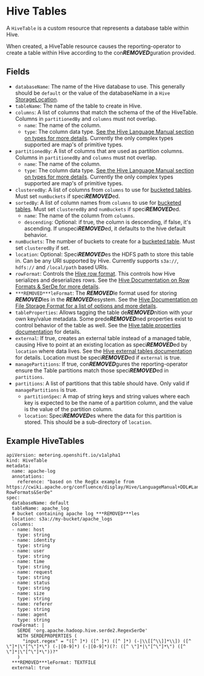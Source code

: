 # Hive Tables

A `HiveTable` is a custom resource that represents a database table within Hive.

When created, a HiveTable resource causes the reporting-operator to create a table within Hive according to the con***REMOVED***guration provided.

## Fields

- `databaseName`: The name of the Hive database to use. This generally should be `default` or the value of the databaseName in a `Hive` [StorageLocation][storage-locations].
- `tableName`: The name of the table to create in Hive.
- `columns`: A list of columns that match the schema of the of the HiveTable. Columns in `partitionedBy` and `columns` must not overlap.
  - `name`: The name of the column.
  - `type`: The column data type. [See the Hive Language Manual section on types for more details][hiveTypes]. Currently the only complex types supported are map's of primitive types.
- `partitionedBy`: A list of columns that are used as partition columns. Columns in `partitionedBy` and `columns` must not overlap.
  - `name`: The name of the column.
  - `type`: The column data type. [See the Hive Language Manual section on types for more details][hiveTypes]. Currently the only complex types supported are map's of primitive types.
- `clusteredBy`: A list of columns from `columns` to use for [bucketed tables][hiveBucketedTables]. Must set `numBuckets` if speci***REMOVED***ed.
- `sortedBy`: A list of column names from `columns` to use for [bucketed tables][hiveBucketedTables]. Must set `clusteredBy` and `numBuckets` if speci***REMOVED***ed.
  - `name`: The name of the column from `columns`.
  - `descending`: Optional: if true, the column is descending, if false, it's ascending. If unspeci***REMOVED***ed, it defaults to the hive default behavior.
- `numBuckets`: The number of buckets to create for a [bucketed table][hiveBucketedTables]. Must set `clusteredBy` if set.
- `location`: Optional: Speci***REMOVED***es the HDFS path to store this table in. Can be any URI supported by Hive. Currently supports `s3a://`, `hdfs://` and `/local/path` based URIs.
- `rowFormat`: Controls the [Hive row format][hiveRowFormat]. This controls how Hive serializes and deserializes rows. See the [Hive Documentation on Row Formats & SerDe for more details][hiveRowFormat].
- `***REMOVED***leFormat`: The ***REMOVED***le format used for storing ***REMOVED***les in the ***REMOVED***lesystem. See the [Hive Documentation on File Storage Format for a list of options and more details][hiveFileFormat].
- `tableProperties`: Allows tagging the table de***REMOVED***nition with your own key/value metadata. Some prede***REMOVED***ned properties exist to control behavior of the table as well. See the [Hive table properties documentation][hiveTableProperties] for details.
- `external`: If true, creates an external table instead of a managed table, causing Hive to point at an existing location as speci***REMOVED***ed by `location` where data lives. See the [Hive external tables documentation][hiveExternalTable] for details. Location must be speci***REMOVED***ed if `external` is true.
- `managePartitions`: If true, con***REMOVED***gures the reporting-operator ensure the Table partitions match those speci***REMOVED***ed in `partitions`.
- `partitions`: A list of partitions that this table should have. Only valid if `managePartitions` is true.
  - `partitionSpec`: A map of string keys and string values where each key is expected to be the name of a partition column, and the value is the value of the partition column.
  - `location`: Speci***REMOVED***es where the data for this partition is stored. This should be a sub-directory of `location`.

## Example HiveTables

```
apiVersion: metering.openshift.io/v1alpha1
kind: HiveTable
metadata:
  name: apache-log
  annotations:
    reference: "based on the RegEx example from https://cwiki.apache.org/confluence/display/Hive/LanguageManual+DDL#LanguageManualDDL-RowFormats&SerDe"
spec:
  databaseName: default
  tableName: apache_log
  # bucket containing apache log ***REMOVED***les
  location: s3a://my-bucket/apache_logs
  columns:
  - name: host
    type: string
  - name: identity
    type: string
  - name: user
    type: string
  - name: time
    type: string
  - name: request
    type: string
  - name: status
    type: string
  - name: size
    type: string
  - name: referer
    type: string
  - name: agent
    type: string
  rowFormat: |
    SERDE 'org.apache.hadoop.hive.serde2.RegexSerDe'
    WITH SERDEPROPERTIES (
      "input.regex" = "([^ ]*) ([^ ]*) ([^ ]*) (-|\\[[^\\]]*\\]) ([^ \"]*|\"[^\"]*\") (-|[0-9]*) (-|[0-9]*)(?: ([^ \"]*|\"[^\"]*\") ([^ \"]*|\"[^\"]*\"))?"
    )
  ***REMOVED***leFormat: TEXTFILE
  external: true
```

[storage-locations]: storagelocations.md
[hiveFileFormat]: https://cwiki.apache.org/confluence/display/Hive/LanguageManual+DDL#LanguageManualDDL-StorageFormatsStorageFormatsRowFormat,StorageFormat,andSerDe
[hiveRowFormat]: https://cwiki.apache.org/confluence/display/Hive/LanguageManual+DDL#LanguageManualDDL-RowFormats&SerDe
[hiveBucketedTables]: https://cwiki.apache.org/confluence/display/Hive/LanguageManual+DDL+BucketedTables
[hiveTypes]: https://cwiki.apache.org/confluence/display/Hive/LanguageManual+Types
[hiveTableProperties]: https://cwiki.apache.org/confluence/display/Hive/LanguageManual+DDL#LanguageManualDDL-listTableProperties
[hiveExternalTable]: https://cwiki.apache.org/confluence/display/Hive/LanguageManual+DDL#LanguageManualDDL-ExternalTables
